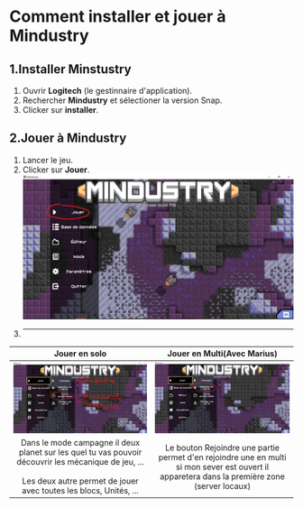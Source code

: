 # Comment installer et jouer à Mindustry
## 1.Installer Minstustry
1. Ouvrir **Logitech** (le gestinnaire d'application).
2. Rechercher **Mindustry** et sélectioner la version Snap.
3. Clicker sur **installer**.
## 2.Jouer à Mindustry
1. Lancer le jeu.
2. Clicker sur **Jouer**.![Image 1](1.png)
3. ---
|Jouer en solo|Jouer en Multi(Avec Marius)|
|:---:|:---:|
|![Image 2 solo](2bis.png)|![Image 2 Multi](2.png)
|Dans le mode campagne il deux planet sur les quel tu vas pouvoir découvrir les mécanique de jeu, ... <br><br>Les deux autre permet de jouer avec toutes les blocs, Unités, ...| Le bouton Rejoindre une partie permet d'en rejoindre une en multi si mon sever est ouvert il apparetera dans la première zone (server locaux)|
